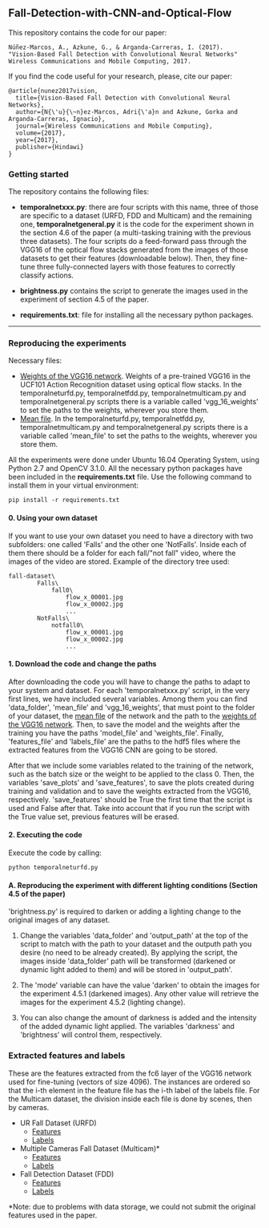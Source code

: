 ## Fall-Detection-with-CNN-and-Optical-Flow

This repository contains the code for our paper:

```
Núñez-Marcos, A., Azkune, G., & Arganda-Carreras, I. (2017).
"Vision-Based Fall Detection with Convolutional Neural Networks"
Wireless Communications and Mobile Computing, 2017.
```

If you find the code useful for your research, please, cite our paper:

```
@article{nunez2017vision,
  title={Vision-Based Fall Detection with Convolutional Neural Networks},
  author={N{\'u}{\~n}ez-Marcos, Adri{\'a}n and Azkune, Gorka and Arganda-Carreras, Ignacio},
  journal={Wireless Communications and Mobile Computing},
  volume={2017},
  year={2017},
  publisher={Hindawi}
}

```

### Getting started

The repository contains the following files:

* **temporalnetxxx.py**: there are four scripts with this name, three of those are specific to a dataset (URFD, FDD and Multicam) and the remaining one, **temporalnetgeneral.py** it is the code for the experiment shown in the section 4.6 of the paper (a multi-tasking training with the previous three datasets). The four scripts do a feed-forward pass through the VGG16 of the optical flow stacks generated from the images of those datasets to get their features (downloadable below). Then, they fine-tune three fully-connected layers with those features to correctly classify actions.

* **brightness.py** contains the script to generate the images used in the experiment of section 4.5 of the paper.

* **requirements.txt**: file for installing all the necessary python packages.

___

### Reproducing the experiments

Necessary files:

* [Weights of the VGG16 network](https://drive.google.com/file/d/0B4i3D0pfGJjYNWxYTVUtNGtRcUE/view?usp=sharing). Weights of a pre-trained VGG16 in the UCF101 Action Recognition dataset using optical flow stacks. In the temporalneturfd.py, temporalnetfdd.py, temporalnetmulticam.py and temporalnetgeneral.py scripts there is a variable called 'vgg_16_weights' to set the paths to the weights, wherever you store them.
* [Mean file](https://drive.google.com/file/d/0B4i3D0pfGJjYTllxc0d2NGUyc28/view?usp=sharing). In the temporalneturfd.py, temporalnetfdd.py, temporalnetmulticam.py and temporalnetgeneral.py scripts there is a variable called 'mean_file' to set the paths to the weights, wherever you store them.

All the experiments were done under Ubuntu 16.04 Operating System, using Python 2.7 and OpenCV 3.1.0. All the necessary python packages have been included in the **requirements.txt** file. Use the following command to install them in your virtual environment:

```
pip install -r requirements.txt
```

#### 0. Using your own dataset

If you want to use your own dataset you need to have a directory with two subfolders: one called 'Falls' and the other one 'NotFalls'. Inside each of them there should be a folder for each fall/"not fall" video, where the images of the video are stored. Example of the directory tree used:

```
fall-dataset\
		Falls\
			fall0\
				flow_x_00001.jpg
				flow_x_00002.jpg
				...
		NotFalls\
			notfall0\
				flow_x_00001.jpg
				flow_x_00002.jpg
				...
```

#### 1. Download the code and change the paths

After downloading the code you will have to change the paths to adapt to your system and dataset. For each 'temporalnetxxx.py' script, in the very first lines, we have included several variables. Among them you can find 'data_folder', 'mean_file' and 'vgg_16_weights', that must point to the folder of your dataset, the [mean file](https://drive.google.com/file/d/0B4i3D0pfGJjYTllxc0d2NGUyc28/view?usp=sharing) of the network and the path to the [weights of the VGG16 network](https://drive.google.com/file/d/0B4i3D0pfGJjYNWxYTVUtNGtRcUE/view?usp=sharing). Then, to save the model and the weights after the training you have the paths 'model_file' and 'weights_file'. Finally, 'features_file' and 'labels_file' are the paths to the hdf5 files where the extracted features from the VGG16 CNN are going to be stored.

After that we include some variables related to the training of the network, such as the batch size or the weight to be applied to the class 0. Then, the variables 'save_plots' and 'save_features', to save the plots created during training and validation and to save the weights extracted from the VGG16, respectively. 'save_features' should be True the first time that the script is used and False after that. Take into account that if you run the script with the True value set, previous features will be erased. 

#### 2. Executing the code

Execute the code by calling:

```
python temporalneturfd.py
```

#### A. Reproducing the experiment with different lighting conditions (Section 4.5 of the paper)

'brightness.py' is required to darken or adding a lighting change to the original images of any dataset. 

1. Change the variables 'data_folder' and 'output_path' at the top of the script to match with the path to your dataset and the outputh path you desire (no need to be already created). By applying the script, the images inside 'data_folder' path will be transformed (darkened or dynamic light added to them) and will be stored in 'output_path'.

2. The 'mode' variable can have the value 'darken' to obtain the images for the experiment 4.5.1 (darkened images). Any other value will retrieve the images for the experiment 4.5.2 (lighting change).

3. You can also change the amount of darkness is added and the intensity of the added dynamic light applied. The variables 'darkness' and 'brightness' will control them, respectively.

### Extracted features and labels

These are the features extracted from the fc6 layer of the VGG16 network used for fine-tuning (vectors of size 4096). The instances are ordered so that the i-th element in the feature file has the i-th label of the labels file. For the Multicam dataset, the division inside each file is done by scenes, then by cameras.

* UR Fall Dataset (URFD)
  * [Features](https://drive.google.com/file/d/0B4i3D0pfGJjYa2dwclduMklLN2s/view?usp=sharing)
  * [Labels](https://drive.google.com/file/d/0B4i3D0pfGJjYcUhIM3pzQkV4dHM/view?usp=sharing)
* Multiple Cameras Fall Dataset (Multicam)*
  * [Features](https://drive.google.com/file/d/1Kfbm1RiKUr5q6S7Mq4LqTYGRyKyY_F91/view?usp=sharing) 
  * [Labels](https://drive.google.com/file/d/1krNC_QbGD4vE6XwEnuUdajtYy4_o4iaJ/view?usp=sharing)
* Fall Detection Dataset (FDD)
  * [Features](https://drive.google.com/file/d/0B4i3D0pfGJjYSXN6aW82MjhtSkE/view?usp=sharing)
  * [Labels](https://drive.google.com/file/d/0B4i3D0pfGJjYdTE4R2tYdHhLOXc/view?usp=sharing)

*Note: due to problems with data storage, we could not submit the original features used in the paper.
